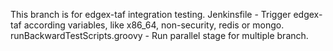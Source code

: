 This branch is for edgex-taf integration testing.
Jenkinsfile - Trigger edgex-taf according variables, like x86_64, non-security, redis or mongo.
runBackwardTestScripts.groovy - Run parallel stage for multiple branch.

